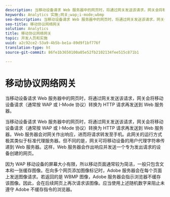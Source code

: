 ```yaml
---
description: 当移动设备请求 Web 服务器中的网页时，将通过网关发送该请求，网关会将移动设备请求（通常按 WAP 或 I-Mode 协议）转换为 HTTP 请求再发送到 Web 服务器。
keywords: Analytics 实施;网关;wap;i-mode;wbmp
seo-description: 当移动设备请求 Web 服务器中的网页时，将通过网关发送该请求，网关会将移动设备请求（通常按 WAP 或 I-Mode 协议）转换为 HTTP 请求再发送到 Web 服务器。
seo-title: 移动协议网络网关
solution: Analytics
title: 移动协议网络网关
topic: 开发人员和实施
uuid: a2c92ce2-53a9-4b5b-be1a-89d9f1bf776f
translation-type: ht
source-git-commit: 86fe1b3650100a05e52fb2102134fee515c871b1

---
```



# 移动协议网络网关

当移动设备请求 Web 服务器中的网页时，将通过网关发送该请求，网关会将移动设备请求（通常按 WAP 或 I-Mode 协议）转换为 HTTP 请求再发送到 Web 服务器。

当移动设备请求 Web 服务器中的网页时，将通过网关发送该请求，网关会将移动设备请求（通常按 WAP 或 I-Mode 协议）转换为 HTTP 请求再发送到 Web 服务器。Web 服务器会对网关作出响应，进而将请求转发至手机。此网关的运行方式极其类似于标准代理服务器。但不同的是，网关可将移动设备的用户代理字符串传递到 Web 服务器。这样，Web 服务器会作出响应并发送一个专为发出请求的设备创建的网页。

因为 WAP 移动设备的屏幕大小有限，所以移动页面通常较为简洁，一般只包含文本和一张缓存图像。在向多个网页添加图像标记时，Adobe 服务器会在每个页面上发送图像请求。若返回的是 WBMP 图像，Adobe 服务器会指示浏览器不缓存该图像。因此，会在后续网页上再次请求该图像。应当使用上述随机数字来阻止未遵守 Adobe 不缓存指令的浏览器。
